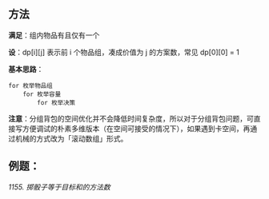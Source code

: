 <!--
 * @Description: 
 * @Author: shadow221213
 * @Date: 2023-10-24 19:33:32
 * @LastEditTime: 2023-10-29 18:52:14
-->
## 方法

**满足**：组内物品有且仅有一个

**设**：dp[i][j] 表示前 i 个物品组，凑成价值为 j 的方案数，常见 dp[0][0] = 1

**基本思路**：

```
for 枚举物品组	
    for 枚举容量
        for 枚举决策
```

**注意**：分组背包的空间优化并不会降低时间复杂度，所以对于分组背包问题，可直接写方便调试的朴素多维版本（在空间可接受的情况下），如果遇到卡空间，再通过机械的方式改为「滚动数组」形式。

## 例题：

*1155. 掷骰子等于目标和的方法数*